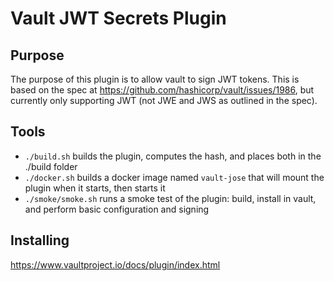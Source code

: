 # Vault JWT Secrets Plugin 

## Purpose
The purpose of this plugin is to allow vault to sign JWT tokens. This is based on the spec at https://github.com/hashicorp/vault/issues/1986, but currently only supporting JWT (not JWE and JWS as outlined in the spec).


## Tools

- `./build.sh` builds the plugin, computes the hash, and places both in the ./build folder
- `./docker.sh` builds a docker image named `vault-jose` that will mount the plugin when it starts, then starts it
- `./smoke/smoke.sh` runs a smoke test of the plugin: build, install in vault, and perform basic configuration and signing


## Installing

https://www.vaultproject.io/docs/plugin/index.html

